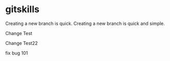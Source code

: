 # gitskills
Creating a new branch is quick.
Creating a new branch is quick and simple.

Change Test

Change Test22

fix bug 101
